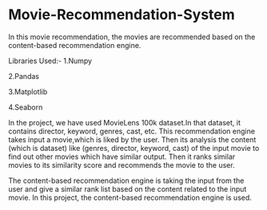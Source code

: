 # Movie-Recommendation-System
In this movie recommendation, the movies are recommended based on the content-based recommendation engine.

Libraries Used:-
1.Numpy

2.Pandas

3.Matplotlib

4.Seaborn

In the project, we have used MovieLens 100k dataset.In that dataset, it contains director, keyword, genres, cast, etc. This recommendation engine takes input a movie,which is liked by the user. Then its analysis the content (which is dataset) like (genres, director, keyword, cast) of the input movie to find out other movies which have similar output. Then it ranks similar movies to its similarity score and recommends the movie to the user.

The content-based recommendation engine is taking the input from the user and give a similar rank list based on the content related to the input movie. In this project, the content-based recommendation engine is used.
